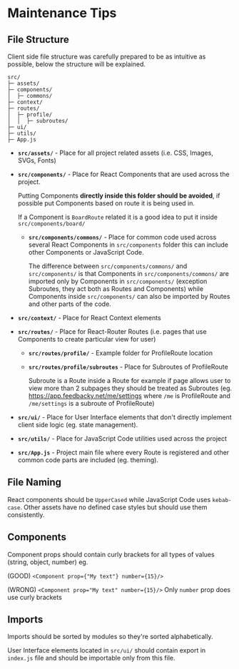 # Maintenance Tips
## File Structure
Client side file structure was carefully prepared to be as intuitive as possible, below the structure will be explained.
```
src/
├─ assets/
├─ components/
│  ├─ commons/
├─ context/
├─ routes/
│  ├─ profile/
│  │  ├─ subroutes/
├─ ui/
├─ utils/
├─ App.js
```
* **`src/assets/`** - Place for all project related assets (i.e. CSS, Images, SVGs, Fonts)
* **`src/components/`** - Place for React Components that are used across the project.
    
    Putting Components **directly inside this folder should be avoided**, if possible put Components based on route
    it is being used in.
    
    If a Component is `BoardRoute` related it is a good idea to put it inside `src/components/board/`
    
    * **`src/components/commons/`** - Place for common code used across several React Components in `src/components` folder
      this can include other Components or JavaScript Code.
      
      The difference between `src/components/commons/` and `src/components/` is that Components in `src/components/commons/`
      are imported only by Components in `src/components/` (exception Subroutes, they act both as Routes and Components) while Components inside `src/components/` can
      also be imported by Routes and other parts of the code.
* **`src/context/`** - Place for React Context elements
* **`src/routes/`** - Place for React-Router Routes (i.e. pages that use Components to create particular view for user)
    * **`src/routes/profile/`** - Example folder for ProfileRoute location
    * **`src/routes/profile/subroutes`** - Place for Subroutes of ProfileRoute
    
        Subroute is a Route inside a Route for example if page allows user to view more than 2 subpages they should
        be treated as Subroutes (eg. https://app.feedbacky.net/me/settings where `/me` is ProfileRoute and
        `/me/settings` is a subroute of ProfileRoute)
* **`src/ui/`** - Place for User Interface elements that don't directly implement client side logic (eg. state management).
* **`src/utils/`** - Place for JavaScript Code utilities used across the project
* **`src/App.js`** - Project main file where every Route is registered and other common code parts are included (eg. theming).

## File Naming
React components should be `UpperCased` while JavaScript Code uses `kebab-case`.
Other assets have no defined case styles but should use them consistently.

## Components
Component props should contain curly brackets for all types of values (string, object, number)
eg.

(GOOD) `<Component prop={"My text"} number={15}/>`

(WRONG) `<Component prop="My text" number={15}/>` Only `number` prop does use curly brackets

## Imports
Imports should be sorted by modules so they're sorted alphabetically.

User Interface elements located in `src/ui/` should contain export in `index.js` file and should be importable only from this file.